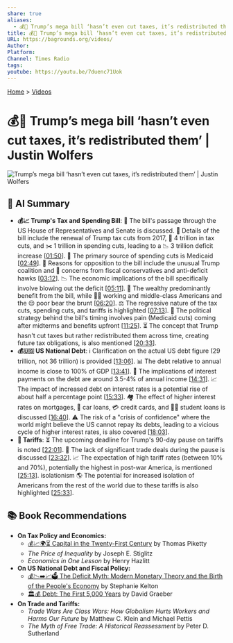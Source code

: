 ```yaml
---
share: true
aliases:
  - 💰🔄 Trump’s mega bill ‘hasn’t even cut taxes, it’s redistributed them’ | Justin Wolfers
title: 💰🔄 Trump’s mega bill ‘hasn’t even cut taxes, it’s redistributed them’ | Justin Wolfers
URL: https://bagrounds.org/videos/
Author: 
Platform: 
Channel: Times Radio
tags: 
youtube: https://youtu.be/7duenc71Uok
---
```

[Home](../index.md) > [Videos](./index.md)  
# 💰🔄 Trump’s mega bill ‘hasn’t even cut taxes, it’s redistributed them’ | Justin Wolfers  
![Trump’s mega bill ‘hasn’t even cut taxes, it’s redistributed them’ | Justin Wolfers](https://youtu.be/7duenc71Uok)  
  
## 🤖 AI Summary  
* **💰📈 Trump's Tax and Spending Bill**: 📜 The bill's passage through the US House of Representatives and Senate is discussed. 📄 Details of the bill include the renewal of Trump tax cuts from 2017, 💸 4 trillion in tax cuts, and ✂️ 1 trillion in spending cuts, leading to a 📉 3 trillion deficit increase \[[01:50](http://www.youtube.com/watch?v=7duenc71Uok&t=110)\]. 🏥 The primary source of spending cuts is Medicaid \[[02:49](http://www.youtube.com/watch?v=7duenc71Uok&t=169)\]. 🤔 Reasons for opposition to the bill include the unusual Trump coalition and 🦅 concerns from fiscal conservatives and anti-deficit hawks \[[03:12](http://www.youtube.com/watch?v=7duenc71Uok&t=192)\]. 📉 The economic implications of the bill specifically involve blowing out the deficit \[[05:11](http://www.youtube.com/watch?v=7duenc71Uok&t=311)\]. 🤑 The wealthy predominantly benefit from the bill, while 🧑‍💼 working and middle-class Americans and the 😔 poor bear the brunt \[[06:20](http://www.youtube.com/watch?v=7duenc71Uok&t=380)\]. ⚖️ The regressive nature of the tax cuts, spending cuts, and tariffs is highlighted \[[07:13](http://www.youtube.com/watch?v=7duenc71Uok&t=433)\]. 📅 The political strategy behind the bill's timing involves pain (Medicaid cuts) coming after midterms and benefits upfront \[[11:25](http://www.youtube.com/watch?v=7duenc71Uok&t=685)\]. ⏳ The concept that Trump hasn't cut taxes but rather redistributed them across time, creating future tax obligations, is also mentioned \[[20:33](http://www.youtube.com/watch?v=7duenc71Uok&t=1233)\].  
* **💰🇺🇸 US National Debt**: ℹ️ Clarification on the actual US debt figure (29 trillion, not 36 trillion) is provided \[[13:06](http://www.youtube.com/watch?v=7duenc71Uok&t=786)\]. 📊 The debt relative to annual income is close to 100% of GDP \[[13:41](http://www.youtube.com/watch?v=7duenc71Uok&t=821)\]. 💸 The implications of interest payments on the debt are around 3.5-4% of annual income \[[14:31](http://www.youtube.com/watch?v=7duenc71Uok&t=871)\]. 📈 The impact of increased debt on interest rates is a potential rise of about half a percentage point \[[15:33](http://www.youtube.com/watch?v=7duenc71Uok&t=933)\]. 🏘️ The effect of higher interest rates on mortgages, 🚗 car loans, 💳 credit cards, and 🧑‍🎓 student loans is discussed \[[16:40](http://www.youtube.com/watch?v=7duenc71Uok&t=1000)\]. ⚠️ The risk of a "crisis of confidence" where the world might believe the US cannot repay its debts, leading to a vicious cycle of higher interest rates, is also covered \[[18:03](http://www.youtube.com/watch?v=7duenc71Uok&t=1083)\].  
* **🚧 Tariffs**: ⏳ The upcoming deadline for Trump's 90-day pause on tariffs is noted \[[22:01](http://www.youtube.com/watch?v=7duenc71Uok&t=1321)\]. 🤝 The lack of significant trade deals during the pause is discussed \[[23:32](http://www.youtube.com/watch?v=7duenc71Uok&t=1412)\]. 📈 The expectation of high tariff rates (between 10% and 70%), potentially the highest in post-war America, is mentioned \[[25:13](http://www.youtube.com/watch?v=7duenc71Uok&t=1513)\].  isolationism 🌎 The potential for increased isolation of Americans from the rest of the world due to these tariffs is also highlighted \[[25:33](http://www.youtube.com/watch?v=7duenc71Uok&t=1533)\].  
  
## 📚 Book Recommendations  
* **On Tax Policy and Economics:**  
    * [💰📈🌍⏳ Capital in the Twenty-First Century](../books/capital-in-the-twenty-first-century.md) by Thomas Piketty  
    * *The Price of Inequality* by Joseph E. Stiglitz  
    * *Economics in One Lesson* by Henry Hazlitt  
* **On US National Debt and Fiscal Policy:**  
    * [💰📉➡️📈🗳️ The Deficit Myth: Modern Monetary Theory and the Birth of the People's Economy](../books/the-deficit-myth.md) by Stephanie Kelton  
    * [🏛️💰 Debt: The First 5,000 Years](../books/debt-the-first-5000-years.md) by David Graeber  
* **On Trade and Tariffs:**  
    * *Trade Wars Are Class Wars: How Globalism Hurts Workers and Harms Our Future* by Matthew C. Klein and Michael Pettis  
    * *The Myth of Free Trade: A Historical Reassessment* by Peter D. Sutherland